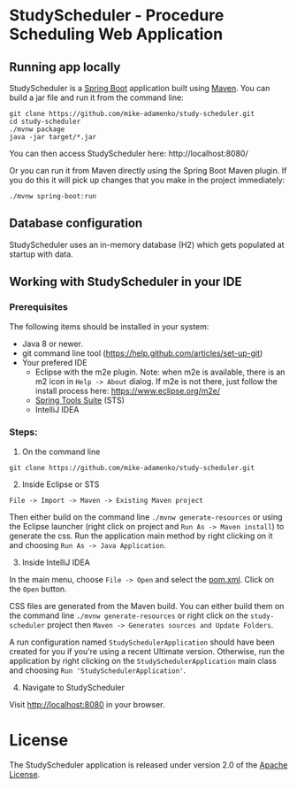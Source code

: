 # StudyScheduler - Procedure Scheduling Web Application 

## Running app locally
StudyScheduler is a [Spring Boot](https://spring.io/guides/gs/spring-boot) application built using [Maven](https://spring.io/guides/gs/maven/). You can build a jar file and run it from the command line:


```
git clone https://github.com/mike-adamenko/study-scheduler.git
cd study-scheduler
./mvnw package
java -jar target/*.jar
```

You can then access StudyScheduler here: http://localhost:8080/

Or you can run it from Maven directly using the Spring Boot Maven plugin. If you do this it will pick up changes that you make in the project immediately:

```
./mvnw spring-boot:run
```

## Database configuration

StudyScheduler uses an in-memory database (H2) which
gets populated at startup with data.

## Working with StudyScheduler in your IDE

### Prerequisites
The following items should be installed in your system:
* Java 8 or newer.
* git command line tool (https://help.github.com/articles/set-up-git)
* Your prefered IDE 
  * Eclipse with the m2e plugin. Note: when m2e is available, there is an m2 icon in `Help -> About` dialog. If m2e is
  not there, just follow the install process here: https://www.eclipse.org/m2e/
  * [Spring Tools Suite](https://spring.io/tools) (STS)
  * IntelliJ IDEA

### Steps:

1) On the command line
```
git clone https://github.com/mike-adamenko/study-scheduler.git
```
2) Inside Eclipse or STS
```
File -> Import -> Maven -> Existing Maven project
```

Then either build on the command line `./mvnw generate-resources` or using the Eclipse launcher (right click on project and `Run As -> Maven install`) to generate the css. Run the application main method by right clicking on it and choosing `Run As -> Java Application`.

3) Inside IntelliJ IDEA

In the main menu, choose `File -> Open` and select the [pom.xml](pom.xml). Click on the `Open` button.

CSS files are generated from the Maven build. You can either build them on the command line `./mvnw generate-resources`
or right click on the `study-scheduler` project then `Maven -> Generates sources and Update Folders`.

A run configuration named `StudySchedulerApplication` should have been created for you if you're using a recent Ultimate
version. Otherwise, run the application by right clicking on the `StudySchedulerApplication` main class and choosing
`Run 'StudySchedulerApplication'`.

4) Navigate to StudyScheduler

Visit [http://localhost:8080](http://localhost:8080) in your browser.


# License

The StudyScheduler application is released under version 2.0 of the [Apache License](https://www.apache.org/licenses/LICENSE-2.0).

